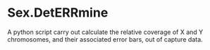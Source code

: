 # Sex.DetERRmine
A python script carry out calculate the relative coverage of X and Y chromosomes, and their associated error bars, out of capture data.
